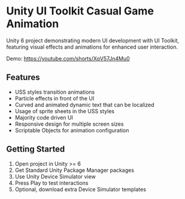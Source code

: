 # Unity UI Toolkit Casual Game Animation

Unity 6 project demonstrating modern UI development with UI Toolkit, featuring visual effects and animations for enhanced user interaction.

Demo: https://youtube.com/shorts/XqV57Jn4Mu0

## Features

- USS styles transition animations
- Particle effects in front of the UI
- Curved and animated dynamic text that can be localized
- Usage of sprite sheets in the USS styles
- Majority code driven UI 
- Responsive design for multiple screen sizes
- Scriptable Objects for animation configuration

## Getting Started

1. Open project in Unity >= 6
2. Get Standard Unity Package Manager packages
3. Use Unity Device Simulator view
3. Press Play to test interactions
4. Optional, download extra Device Simulator templates
